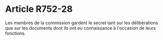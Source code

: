 # Article R752-28

Les membres de la commission gardent le secret tant sur les délibérations que sur les documents dont ils ont eu connaissance à l'occasion de leurs fonctions.
